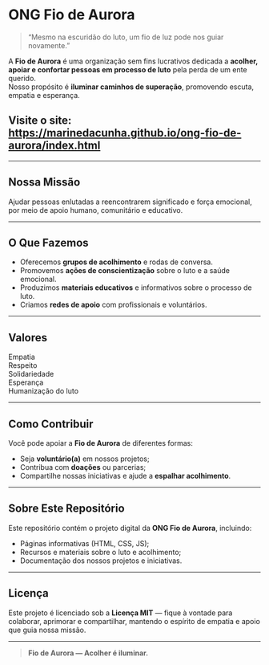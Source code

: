 #  ONG Fio de Aurora

> “Mesmo na escuridão do luto, um fio de luz pode nos guiar novamente.”

A **Fio de Aurora** é uma organização sem fins lucrativos dedicada a **acolher, apoiar e confortar pessoas em processo de luto** pela perda de um ente querido.  
Nosso propósito é **iluminar caminhos de superação**, promovendo escuta, empatia e esperança.

## Visite o site: https://marinedacunha.github.io/ong-fio-de-aurora/index.html

---

##  Nossa Missão
Ajudar pessoas enlutadas a reencontrarem significado e força emocional, por meio de apoio humano, comunitário e educativo.

---

##  O Que Fazemos
- Oferecemos **grupos de acolhimento** e rodas de conversa.  
- Promovemos **ações de conscientização** sobre o luto e a saúde emocional.  
- Produzimos **materiais educativos** e informativos sobre o processo de luto.  
- Criamos **redes de apoio** com profissionais e voluntários.

---

##  Valores
 Empatia  
 Respeito  
Solidariedade  
 Esperança  
 Humanização do luto

---

## Como Contribuir
Você pode apoiar a **Fio de Aurora** de diferentes formas:
- Seja **voluntário(a)** em nossos projetos;  
- Contribua com **doações** ou parcerias;  
- Compartilhe nossas iniciativas e ajude a **espalhar acolhimento**.

---


## Sobre Este Repositório
Este repositório contém o projeto digital da **ONG Fio de Aurora**, incluindo:
- Páginas informativas (HTML, CSS, JS);  
- Recursos e materiais sobre o luto e acolhimento;  
- Documentação dos nossos projetos e iniciativas.

---

## Licença
Este projeto é licenciado sob a **Licença MIT** — fique à vontade para colaborar, aprimorar e compartilhar, mantendo o espírito de empatia e apoio que guia nossa missão.

---

>  **Fio de Aurora — Acolher é iluminar.**
